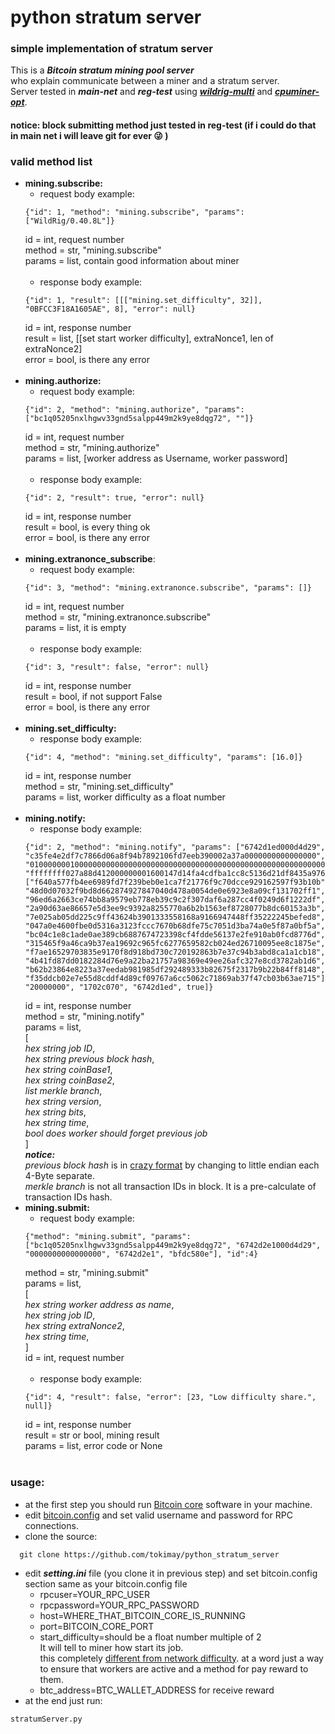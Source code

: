 # python stratum server
### simple implementation of stratum server

This is a ***Bitcoin stratum mining pool server*** </br>
who explain communicate between a miner and a stratum server. </br>
Server tested in ***main-net*** and ***reg-test*** using 
***[wildrig-multi](https://github.com/andru-kun/wildrig-multi)*** and ***[cpuminer-opt](https://github.com/JayDDee/cpuminer-opt)***.</br>
#### notice: block submitting method just tested in reg-test (if i could do that in main net i will leave git for ever :stuck_out_tongue_winking_eye: )

### valid method list
- **mining.subscribe:**
  + request body example:
  ````shell
  {"id": 1, "method": "mining.subscribe", "params": ["WildRig/0.40.8L"]}
  ```` 
  id = int, request number </br>
  method = str, "mining.subscribe" </br>
  params = list, contain good information about miner </br>
  </br> 
  + response body example:
  ````shell
  {"id": 1, "result": [[["mining.set_difficulty", 32]], "0BFCC3F18A1605AE", 8], "error": null}
  ````
  id = int, response number </br>
  result = list, [[set start worker difficulty], extraNonce1, len of extraNonce2] </br>
  error = bool, is there any error </br>
  </br> 
- **mining.authorize:**
  + request body example:
  ````shell
  {"id": 2, "method": "mining.authorize", "params": ["bc1q05205nxlhgwv33gnd5salpp449m2k9ye8dqg72", ""]}
  ````
  id = int, request number </br>
  method = str, "mining.authorize" </br>
  params = list, [worker address as Username, worker password] </br>
  </br> 
  + response body example:
  ````shell
  {"id": 2, "result": true, "error": null}
  ````
  id = int, response number </br>
  result = bool, is every thing ok </br>
  error = bool, is there any error </br>
  </br> 
- **mining.extranonce_subscribe**:
  + request body example:
  ````shell
  {"id": 3, "method": "mining.extranonce.subscribe", "params": []}
  ```` 
  id = int, request number </br>
  method = str, "mining.extranonce.subscribe" </br>
  params = list, it is empty </br>
  </br>
  - response body example:
  ````shell
  {"id": 3, "result": false, "error": null}
  ````
  id = int, response number </br>
  result = bool, if not support False </br>
  error = bool, is there any error </br>
  </br>
- **mining.set_difficulty:**
  + response body example:
  ````shell
  {"id": 4, "method": "mining.set_difficulty", "params": [16.0]}
  ````
  id = int, response number </br>
  method = str, "mining.set_difficulty" </br>
  params = list, worker difficulty as a float number </br>
  </br>
- **mining.notify:**
  + response body example:
  ````shell
  {"id": 2, "method": "mining.notify", "params": ["6742d1ed000d4d29", "c35fe4e2df7c7866d06a8f94b7892106fd7eeb390002a37a0000000000000000", "01000000010000000000000000000000000000000000000000000000000000000000000000ffffffff2603294d0d21746f6b696d617940676d61696c2e636f6d", "ffffffff027a88d412000000001600147d14fa4cdfba1cc8c5136d21df8435a976ab14990000000000000000266a24aa21a9ed20cf115aea7d5949653d2935e80d4703829e59539a40e9ede927db49509614dc00000000", ["f640a577fb4ee6989fd7f239beb0e1ca7f21776f9c70dcce929162597f93b10b", "48d0d07032f9bd8d662874927847040d478a0054de0e6923e8a09cf131702ff1", "96ed6a2663ce74bb8a9579eb778eb39c9c2f307daf6a287cc4f0249d6f1222df", "2a90d63ae86657e5d3ee9c9392a8255770a6b2b1563ef8728077b8dc60153a3b", "7e025ab05dd225c9ff43624b3901333558168a9166947448ff35222245befed8", "047a0e4600fbe0d5316a3123fccc7670b68dfe75c7051d3ba74a0e5f87a0bf5a", "bc04c1e8c1ade0ae389cb6887674723398cf4fdde56137e2fe910ab0fcd8776d", "315465f9a46ca9b37ea19692c965fc6277659582cb024ed26710095ee8c1875e", "f7ae16529703835e9170f8d918bd730c720192863b7e37c94b3abd8ca1a1cb18", "4b41fd87dd0182284d76e9a22ba21757a98369e49ee26afc327e8cd3782ab1d6", "b62b23864e8223a37eedab981985df292489333b82675f2317b9b22b84ff8148", "f35ddcb02e7e55d8cddf4d89cf09767a6cc5062c71869ab37f47cb03b63ae715"], "20000000", "1702c070", "6742d1ed", true]}
  ````
  id = int, response number </br>
  method = str, "mining.notify" </br>
  params = list, </br>
  [ </br>
  *hex string job ID*,  </br>
  *hex string previous block hash*, </br>
  *hex string coinBase1*, </br>
  *hex string coinBase2*, </br>
  *list merkle branch*, </br>
  *hex string version*, </br>
  *hex string bits*, </br>
  *hex string time*, </br>
  *bool does worker should forget previous job* </br>
  ]</br>
  ***notice:***</br>
  *previous block hash* is in [crazy format](https://stackoverflow.com/questions/66412968/hash-of-previous-block-from-stratum-protocol) by changing to little endian each 4-Byte separate. </br>
  *merkle branch* is not all transaction IDs in block. It is a pre-calculate of transaction IDs hash.
  </br>
- **mining.submit:**
  + request body example:
  ````shell
  {"method": "mining.submit", "params": ["bc1q05205nxlhgwv33gnd5salpp449m2k9ye8dqg72", "6742d2e1000d4d29", "0000000000000000", "6742d2e1", "bfdc580e"], "id":4}
  ```` 
  method = str, "mining.submit" </br>
  params = list, </br>
  [ </br>
  *hex string worker address as name*,  </br>
  *hex string job ID*, </br>
  *hex string extraNonce2*, </br>
  *hex string time*, </br>
  ]</br>
  id = int, request number </br>
  </br>
  + response body example:
  ````shell
  {"id": 4, "result": false, "error": [23, "Low difficulty share.", null]}
  ````
  id = int, response number </br>
  result = str or bool, mining result </br>
  params = list, error code or None </br>
  </br>
  

### usage:
- at the first step you should run [Bitcoin core](https://bitcoin.org/en/full-node) software in your machine.
-  edit [bitcoin.config](https://bitcoin.stackexchange.com/questions/11190/where-is-the-configuration-file-of-bitcoin-qt-kept)  and set valid username and password for RPC connections.
-  clone the source:
````shell
  git clone https://github.com/tokimay/python_stratum_server 
  ````
- edit ***setting.ini*** file (you clone it in previous step) and set bitcoin.config section same as your bitcoin.config file
  + rpcuser=YOUR_RPC_USER
  + rpcpassword=YOUR_RPC_PASSWORD
  + host=WHERE_THAT_BITCOIN_CORE_IS_RUNNING
  + port=BITCOIN_CORE_PORT
  + start_difficulty=should be a float number multiple of 2 </br>
  It will tell to miner how start its job. </br>
  this completely [different from network difficulty](https://bitcointalk.org/index.php?topic=5474651.0). at a word just a way to ensure that workers are active and a method for pay reward to them. </br>
  + btc_address=BTC_WALLET_ADDRESS for receive reward
- at the end just run: 
````shell
stratumServer.py
  ````